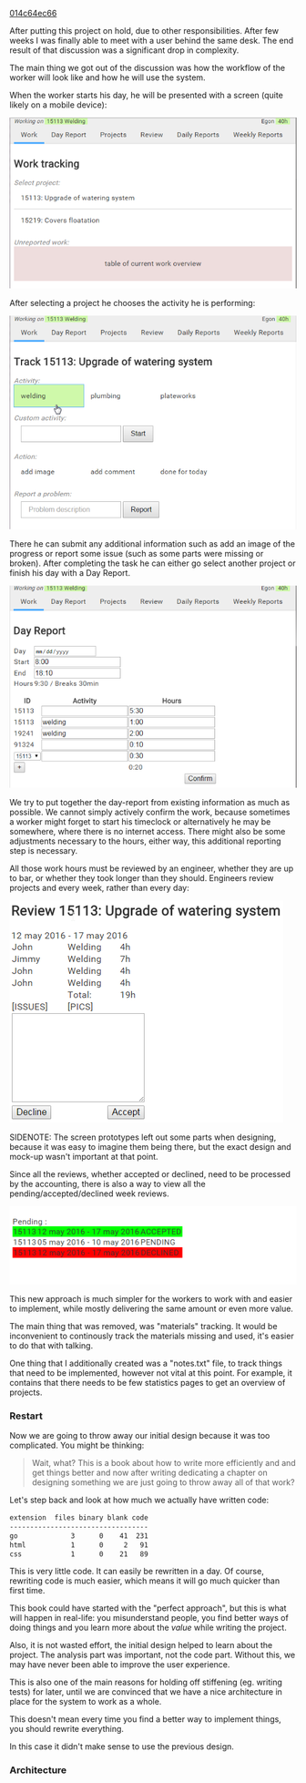 <a class="sha" href="https://github.com/loov/timeclock/tree/014c64ec669407036018948a9ef6e0ebd765a751">014c64ec66</a>

After putting this project on hold, due to other responsibilities.
After few weeks I was finally able to meet with a user behind the same desk.
The end result of that discussion was a significant drop in complexity.

The main thing we got out of the discussion was how the workflow of the worker
will look like and how he will use the system.

When the worker starts his day, he will be presented with a screen
(quite likely on a mobile device):

![Start Working](images/redesign-00-start-working.png)

After selecting a project he chooses the activity he is performing:

![Working](images/redesign-00-working.png)

There he can submit any additional information such as add an image of the
progress or report some issue (such as some parts were missing or broken).
After completing the task he can either go select another project or
finish his day with a Day Report.

![Day Report](images/redesign-00-day-report.png)

We try to put together the day-report from existing information as much as possible.
We cannot simply actively confirm the work, because sometimes a worker might forget
to start his timeclock or alternatively he may be somewhere, where there is no
internet access. There might also be some adjustments necessary to the hours,
either way, this additional reporting step is necessary.

All those work hours must be reviewed by an engineer, whether they are up to bar,
or whether they took longer than they should. Engineers review projects and
every week, rather than every day:

![Week Review](images/redesign-00-week-review.png)

SIDENOTE: The screen prototypes left out some parts when designing,
because it was easy to imagine them being there, but the exact design
and mock-up wasn't important at that point.

Since all the reviews, whether accepted or declined, need to be processed by
the accounting, there is also a way to view all the pending/accepted/declined
week reviews.

![Weekly Reports](images/redesign-00-weekly-reports.png)

This new approach is much simpler for the workers to work with and easier to implement,
while mostly delivering the same amount or even more value.

The main thing that was removed, was "materials" tracking. It would be inconvenient
to continously track the materials missing and used, it's easier to do that with talking.

One thing that I additionally created was a "notes.txt" file, to track things
that need to be implemented, however not vital at this point. For example, it
contains that there needs to be few statistics pages to get an overview of projects.

### Restart

Now we are going to throw away our initial design because it was too complicated.
You might be thinking:

> Wait, what? This is a book about how to write more efficiently and and get
> things better and now after writing dedicating a chapter on designing
> something we are just going to throw away all of that work?

Let's step back and look at how much we actually have written code:

```
extension  files binary blank code
----------------------------------
go             3      0    41  231
html           1      0     2   91
css            1      0    21   89
```

This is very little code. It can easily be rewritten in a day.
Of course, rewriting code is much easier, which means it will go much quicker
than first time.

This book could have started with the "perfect approach",
but this is what will happen in real-life: you misunderstand people, you find
better ways of doing things and you learn more about the *value* while
writing the project.

Also, it is not wasted effort, the initial design helped to learn about
the project. The analysis part was important, not the code part.
Without this, we may have never been able to improve the user experience.

This is also one of the main reasons for holding off stiffening
(eg. writing tests) for later, until we are convinced that we have
a nice architecture in place for the system to work as a whole.

This doesn't mean every time you find a better way to implement things,
you should rewrite everything.

In this case it didn't make sense to use the previous design.

### Architecture